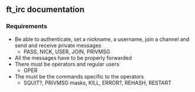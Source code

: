 ## ft\_irc documentation

### Requirements

* Be able to authenticate, set a nickname, a username, join a channel and send and receive private messages
	* PASS, NICK, USER, JOIN, PRIVMSG
* All the messages have to be properly forwarded
* There must be operators and regular users
	* OPER
* The must be the commands specific to the operators
	* SQUIT?, PRIVMSG masks, KILL, ERROR?, REHASH, RESTART
